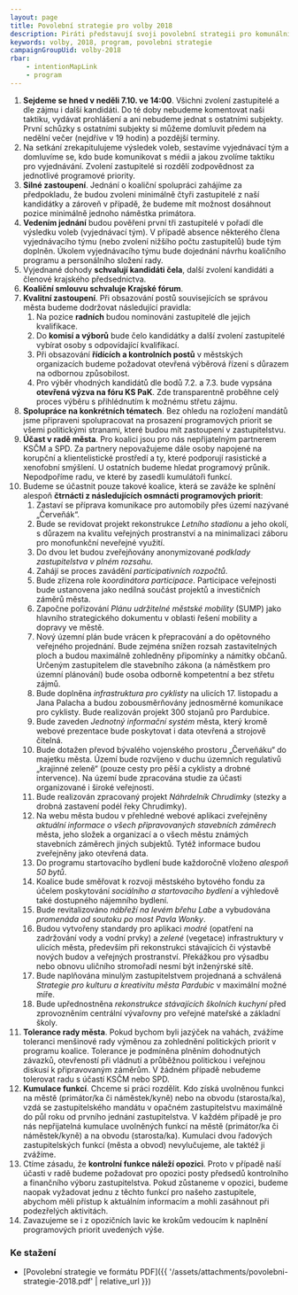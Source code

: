 ```yaml
---
layout: page
title: Povolební strategie pro volby 2018
description: Piráti představují svoji povolební strategii pro komunální volby 2018 v Pardubicích. Dopředu se dozvíte, jak se zachováme po volbách a nemusíte volit zajíce v pytli.
keywords: volby, 2018, program, povolebni strategie
campaignGroupUid: volby-2018
rbar:
    - intentionMapLink
    - program
---
```


1. **Sejdeme se hned v neděli 7.10. ve 14:00**. Všichni zvolení zastupitelé a dle zájmu i další kandidáti. Do té doby nebudeme komentovat naši taktiku, vydávat prohlášení a ani nebudeme jednat s ostatními subjekty. První schůzky s ostatními subjekty si můžeme domluvit předem na nedělní večer (nejdříve v 19 hodin) a pozdější termíny.
2. Na setkání zrekapitulujeme výsledek voleb, sestavíme vyjednávací tým a domluvíme se, kdo bude komunikovat s médii a jakou zvolíme taktiku pro vyjednávání. Zvolení zastupitelé si rozdělí zodpovědnost za jednotlivé programové priority.
3. **Silné zastoupení**. Jednání o koaliční spolupráci zahájíme za předpokladu, že budou zvoleni minimálně čtyři zastupitelé z naší kandidátky a zároveň v případě, že budeme mít možnost dosáhnout pozice minimálně jednoho náměstka primátora.
4. **Vedením jednání** budou pověřeni první tři zastupitelé v pořadí dle výsledku voleb (vyjednávací tým). V případě absence některého člena vyjednávacího týmu (nebo zvolení nižšího počtu zastupitelů) bude tým doplněn. Úkolem vyjednávacího týmu bude dojednání návrhu koaličního programu a personálního složení rady.
5. Vyjednané dohody **schvalují kandidáti čela**, další zvolení kandidáti a členové krajského předsednictva.
6. **Koaliční smlouvu schvaluje Krajské fórum**.
7. **Kvalitní zastoupení**. Při obsazování postů souvisejících se správou města budeme dodržovat následující pravidla:
    1. Na pozice **radních** budou nominováni zastupitelé dle jejich kvalifikace.
    2. Do **komisí a výborů** bude čelo kandidátky a další zvolení zastupitelé vybírat osoby s odpovídající kvalifikací.
    3. Při obsazování **řídících a kontrolních postů** v městských organizacích budeme požadovat otevřená výběrová řízení s důrazem na odbornou způsobilost.
    4. Pro výběr vhodných kandidátů dle bodů 7.2. a 7.3. bude vypsána **otevřená výzva na fóru KS PaK**. Zde transparentně proběhne celý proces výběru s přihlédnutím k možnému střetu zájmu.
8. **Spolupráce na konkrétních tématech**. Bez ohledu na rozložení mandátů jsme připraveni spolupracovat na prosazení programových priorit se všemi politickými stranami, které budou mít zastoupení v zastupitelstvu.
9. **Účast v radě města**. Pro koalici jsou pro nás nepřijatelným partnerem KSČM a SPD. Za partnery nepovažujeme dále osoby napojené na korupční a klientelistické prostředí a ty, které podporují rasistické a xenofobní smýšlení. U ostatních budeme hledat programový průnik. Nepodpoříme radu, ve které by zasedli kumulátoři funkcí.
10. Budeme se účastnit pouze takové koalice, která se zaváže ke splnění alespoň **čtrnácti z následujících osmnácti programových priorit**:
    1. Zastaví se příprava komunikace pro automobily přes území nazývané „Červeňák“.
    2. Bude se revidovat projekt rekonstrukce *Letního stadionu* a jeho okolí, s důrazem na kvalitu veřejných prostranství a na minimalizaci záboru pro monofunkční neveřejné využití.
    3. Do dvou let budou zveřejňovány anonymizované *podklady zastupitelstva v plném rozsahu*.
    4. Zahájí se proces zavádění *participativních rozpočtů*.
    5. Bude zřízena role *koordinátora participace*. Participace veřejnosti bude ustanovena jako nedílná součást projektů a investičních záměrů města.
    6. Započne pořizování *Plánu udržitelné městské mobility* (SUMP) jako hlavního strategického dokumentu v oblasti řešení mobility a dopravy ve městě.
    7. Nový územní plán bude vrácen k přepracování a do opětovného veřejného projednání. Bude zejména snížen rozsah zastavitelných ploch a budou maximálně zohledněny připomínky a námitky občanů. Určeným zastupitelem dle stavebního zákona (a náměstkem pro územní plánování) bude osoba odborně kompetentní a bez střetu zájmů.
    8. Bude doplněna *infrastruktura pro cyklisty* na ulicích 17. listopadu a Jana Palacha a budou zobousměrňovány jednosměrné komunikace pro cyklisty. Bude realizován projekt 300 stojanů pro Pardubice.
    9. Bude zaveden *Jednotný informační systém* města, který kromě webové prezentace bude poskytovat i data otevřená a strojově čitelná.
    10. Bude dotažen převod bývalého vojenského prostoru „Červeňáku“ do majetku města. Území bude rozvíjeno v duchu územních regulativů „krajinné zeleně“ (pouze cesty pro pěší a cyklisty a drobné intervence). Na území bude zpracována studie za účasti organizované i široké veřejnosti.
    11. Bude realizován zpracovaný projekt *Náhrdelník Chrudimky* (stezky a drobná zastavení podél řeky Chrudimky).
    12. Na webu města budou v přehledné webové aplikaci zveřejněny *aktuální informace o všech připravovaných stavebních záměrech* města, jeho složek a organizací a o všech městu známých stavebních záměrech jiných subjektů. Tytéž informace budou zveřejněny jako otevřená data.
    13. Do programu startovacího bydlení bude každoročně vloženo *alespoň 50 bytů*.
    14. Koalice bude směřovat k rozvoji městského bytového fondu za účelem poskytování *sociálního a startovacího bydlení* a výhledově také dostupného nájemního bydlení.
    15. Bude revitalizováno *nábřeží na levém břehu Labe* a vybudována *promenáda od soutoku po most Pavla Wonky*.
    16. Budou vytvořeny standardy pro aplikaci *modré* (opatření na zadržování vody a vodní prvky) a *zelené* (vegetace) infrastruktury v ulicích města, především při rekonstrukci stávajících či výstavbě nových budov a veřejných prostranství. Překážkou pro výsadbu nebo obnovu uličního stromořadí nesmí být inženýrské sítě.
    17. Bude naplňována minulým zastupitelstvem projednaná a schválená *Strategie pro kulturu a kreativitu města Pardubic* v maximální možné míře.
    18. Bude upřednostněna *rekonstrukce stávajících školních kuchyní* před zprovozněním centrální vývařovny pro veřejné mateřské a základní školy.
11. **Tolerance rady města**. Pokud bychom byli jazýček na vahách, zvážíme toleranci menšinové rady výměnou za zohlednění politických priorit v programu koalice. Tolerance je podmíněna plněním dohodnutých závazků, otevřeností při vládnutí a průběžnou politickou i veřejnou diskusí k připravovaným záměrům. V žádném případě nebudeme tolerovat radu s účastí KSČM nebo SPD.
12. **Kumulace funkcí**. Chceme si práci rozdělit. Kdo získá uvolněnou funkci na městě (primátor/ka či náměstek/kyně) nebo na obvodu (starosta/ka), vzdá se zastupitelského mandátu v opačném zastupitelstvu maximálně do půl roku od prvního jednání zastupitelstva. V každém případě je pro nás nepřijatelná kumulace uvolněných funkcí na městě (primátor/ka či náměstek/kyně) a na obvodu (starosta/ka). Kumulaci dvou řadových zastupitelských funkcí (města a obvod) nevylučujeme, ale taktéž ji zvážíme.
13. Ctíme zásadu, že **kontrolní funkce náleží opozici**. Proto v případě naší účasti v radě budeme požadovat pro opozici posty předsedů kontrolního a finančního výboru zastupitelstva. Pokud zůstaneme v opozici, budeme naopak vyžadovat jednu z těchto funkcí pro našeho zastupitele, abychom měli přístup k aktuálním informacím a mohli zasáhnout při podezřelých aktivitách.
14. Zavazujeme se i z opozičních lavic ke krokům vedoucím k naplnění programových priorit uvedených výše.

### Ke stažení

* [Povolební strategie ve formátu PDF]({{ '/assets/attachments/povolebni-strategie-2018.pdf' | relative_url }})
